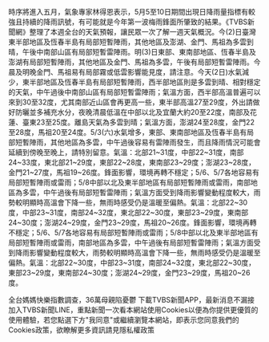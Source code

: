 時序將進入五月，氣象專家林得恩表示，5月5至10日期間出現日降雨量指標有較強且持續的降雨訊號，有可能就是今年第一波梅雨鋒面所肇致的結果。《TVBS新聞網》整理了本週全台的天氣預報，讓民眾一次了解一週天氣概況。今(2)日臺灣東半部地區及恆春半島有局部短暫陣雨，其他地區及澎湖、金門、馬祖為多雲到晴，午後中南部山區有局部短暫雷陣雨。明(3)日東部、東南部地區、恆春半島及澎湖有局部短暫陣雨，其他地區及金門、馬祖為多雲，午後有局部短暫雷陣雨。今晨及明晚金門、馬祖易有局部霧或低雲影響能見度，請注意。今天(2日)水氣減少，東半部地區及恆春半島有局部短暫陣雨，西半部地區則是多雲到晴、相對穩定的天氣，中午過後中南部山區有局部短暫雷陣雨；氣溫方面，西半部高溫普遍可以來到30至32度，尤其南部近山區會再更高一些，東半部高溫27至29度，外出請做好防曬並多補充水分，夜晚清晨低溫在中部以北及宜蘭大約20至22度，南部及花蓮、臺東23至25度。離島天氣為多雲到晴；氣溫方面，澎湖24至28度，金門22至28度，馬祖20至24度。5/3(六)水氣增多，東部、東南部地區及恆春半島有局部短暫陣雨，其他地區為多雲，中午過後容易有雷陣雨發生，而且降雨情況可能會延續到傍晚至晚上，請特別留意。氣溫：北部21~31度，中部22~31度，南部24~33度，東北部21~29度，東部22~28度，東南部23~29度；澎湖23~28度，金門21~27度，馬祖19~26度。鋒面影響，環境再轉不穩定；5/6、5/7各地容易有局部短暫陣雨或雷雨；5/8中部以北及東半部地區有局部短暫陣雨或雷雨，南部地區為多雲，中午過後有局部短暫雷陣雨；氣溫方面受到降雨影響變動程度較大，雨勢較明顯時高溫會下降一些，無雨時感受仍是溫暖至偏熱。氣溫：北部22~30度，中部23~31度，南部24~32度，東北部22~30度，東部23~29度，東南部24~30度；澎湖24~29度，金門23~29度，馬祖20~26度。鋒面影響，環境再轉不穩定；5/6、5/7各地容易有局部短暫陣雨或雷雨；5/8中部以北及東半部地區有局部短暫陣雨或雷雨，南部地區為多雲，中午過後有局部短暫雷陣雨；氣溫方面受到降雨影響變動程度較大，雨勢較明顯時高溫會下降一些，無雨時感受仍是溫暖至偏熱。氣溫：北部22~30度，中部23~31度，南部24~32度，東北部22~30度，東部23~29度，東南部24~30度；澎湖24~29度，金門23~29度，馬祖20~26度。

全台媽媽快樂指數調查，36萬母親陷憂鬱
下載TVBS新聞APP，最新消息不漏接
加入TVBS新聞LINE，重點新聞一次看本網站使用Cookies以便為你提供更優質的使用體驗，若您點選下方"我同意"或繼續瀏覽本網站，即表示您同意我們的Cookies政策，欲瞭解更多資訊請見隱私權政策